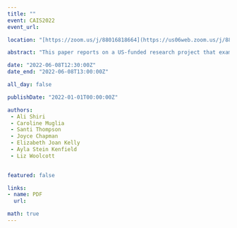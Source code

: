 ```yaml
---
title: ""
event: CAIS2022
event_url: 

location: "[https://zoom.us/j/88016818664](https://us06web.zoom.us/j/88016818664?wd=bWlEMk1oZ3FyWTVFNXZISUh4dlZJdz09)"

abstract: "This paper reports on a US-funded research project that examines the development of an assessment framework for digital content reuse by cultural heritage organizations. Specifically, it provides a conceptual framework for a nuanced understanding of digital object/content use and reuse and introduces a set of ethical considerations and guidelines for the assessment of digital object/content reuse in digital, archives, and repositories."

date: "2022-06-08T12:30:00Z"
date_end: "2022-06-08T13:00:00Z"

all_day: false

publishDate: "2022-01-01T00:00:00Z"

authors:
 - Ali Shiri 
 - Caroline Muglia
 - Santi Thompson
 - Joyce Chapman
 - Elizabeth Joan Kelly
 - Ayla Stein Kenfield
 - Liz Woolcott
 

featured: false

links:
- name: PDF
  url:

math: true
---
```


